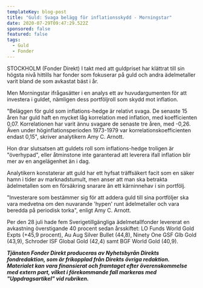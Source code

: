 ```yaml
---
templateKey: blog-post
title: "Guld: Svaga belägg för inflationsskydd - Morningstar"
date: 2020-07-29T09:47:29.522Z
sponsored: false
featured: false
tags:
  - Guld
  - Fonder
---
```

STOCKHOLM (Fonder Direkt) I takt med att guldpriset har klättrat till sin högsta nivå hittills har fonder som fokuserar på guld och andra ädelmetaller varit bland de som avkastat bäst i år.

Men Morningstar ifrågasätter i en analys ett av huvudargumenten för att investera i guldet, nämligen dess portföljroll som skydd mot inflation.

"Beläggen för guld som inflations-hedge är relativt svaga. De senaste 15 åren har guld haft en mycket låg korrelation med inflation, med koefficienten 0,07. Korrelationen har varit ännu svagare de senaste tre åren, med -0,26. Även under höginflationsperioden 1973-1979 var korrelationskoefficienten endast 0,15", skriver analytikern Amy C. Arnott.

Hon drar slutsatsen att guldets roll som inflations-hedge troligen är "överhypad", eller åtminstone inte garanterad att leverera ifall inflation blir mer av en angelägenhet än i dag.

Analytikern konstaterar att guld har ett hyfsat träffsäkert facit som en säker hamn i tider av marknadstumult, men anser att man ska betrakta ädelmetallen som en försäkring snarare än ett kärninnehav i sin portfölj.

"Investerare som bestämmer sig för att addera guld till sina portföljer ska vara medvetna om den nuvarande 'hypen' runt ädelmetaller och vara beredda på periodisk torka", enligt Amy C. Arnott.

Per den 28 juli hade fem Sverigetillgängliga ädelmetallfonder levererat en avkastning överstigande 40 procent sedan årsskiftet: LO Funds World Gold Expts (+45,9 procent), Au Aug Silver Bullet (44,8), Ninety One GSF Glb Gold (43,9), Schroder ISF Global Gold (42,4) samt BGF World Gold (40,9).

***Tjänsten Fonder Direkt produceras av Nyhetsbyrån Direkts fondredaktion, som är frikopplad från Direkts övriga redaktion. Materialet kan vara finansierat och framtaget efter överenskommelse med extern part, vilket i förekommande fall markeras med "Uppdragsartikel" vid rubriken.***